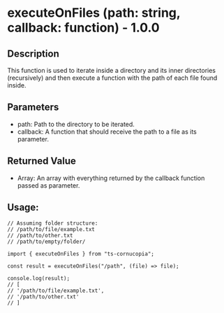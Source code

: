 # executeOnFiles (path: string, callback: function) - 1.0.0

## Description

This function is used to iterate inside a directory and its inner directories (recursively) and then execute a function with the path of each file found inside.

## Parameters

- path: Path to the directory to be iterated.
- callback: A function that should receive the path to a file as its parameter.

## Returned Value

- Array<any>: An array with everything returned by the callback function passed as parameter.

## Usage:

```
// Assuming folder structure:
// /path/to/file/example.txt
// /path/to/other.txt
// /path/to/empty/folder/

import { executeOnFiles } from "ts-cornucopia";

const result = executeOnFiles("/path", (file) => file);

console.log(result);
// [
// '/path/to/file/example.txt',
// '/path/to/other.txt'
// ]
```
